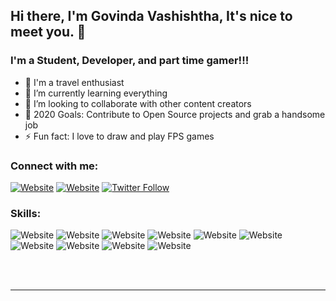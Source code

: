 ## Hi there, I'm Govinda Vashishtha, It's nice to meet you. 👋

### I'm a Student, Developer, and part time gamer!!!

- 🔭 I'm a travel enthusiast
- 🌱 I’m currently learning everything
- 👯 I’m looking to collaborate with other content creators
- 🥅 2020 Goals: Contribute to Open Source projects and grab a handsome job
- ⚡ Fun fact: I love to draw and play FPS games

### Connect with me:

[![Website](https://img.shields.io/badge/LinkedIn-0077B5?style=for-the-badge&logo=linkedin&logoColor=white)][linkedin]
[![Website](https://img.shields.io/badge/Instagram-E4405F?style=for-the-badge&logo=instagram&logoColor=white)][instagram]
[![Twitter Follow](https://img.shields.io/badge/Twitter-1DA1F2?style=for-the-badge&logo=twitter&logoColor=white)][twitter]
<br />

### Skills:
  ![Website](https://img.shields.io/badge/React-20232A?style=for-the-badge&logo=react&logoColor=61DAFB)
  ![Website](https://img.shields.io/badge/Android-3DDC84?style=for-the-badge&logo=android&logoColor=white)
	![Website](https://img.shields.io/badge/React_Native-20232A?style=for-the-badge&logo=react&logoColor=61DAFB)
  ![Website](https://img.shields.io/badge/JavaScript-F7DF1E?style=for-the-badge&logo=javascript&logoColor=black)
	![Website](https://img.shields.io/badge/Node.js-43853D?style=for-the-badge&logo=node.js&logoColor=white)
	![Website](https://img.shields.io/badge/TypeScript-007ACC?style=for-the-badge&logo=typescript&logoColor=white)
	![Website](https://img.shields.io/badge/HTML5-E34F26?style=for-the-badge&logo=html5&logoColor=white)
  ![Website](https://img.shields.io/badge/CSS3-1572B6?style=for-the-badge&logo=css3&logoColor=white)
  ![Website](https://img.shields.io/badge/MySQL-00000F?style=for-the-badge&logo=mysql&logoColor=white)
  ![Website](https://img.shields.io/badge/Java-ED8B00?style=for-the-badge&logo=java&logoColor=white)


<br />
<br />

---

[twitter]: https://twitter.com/govindavashist
[instagram]: https://instagram.com/govindavashishtha
[linkedin]: https://www.linkedin.com/in/govinda-vashishtha-5b5733173/
